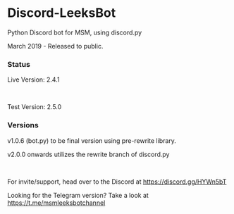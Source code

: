 # Discord-LeeksBot
Python Discord bot for MSM, using discord.py

March 2019 - Released to public. 

### Status
Live Version: 2.4.1

&nbsp;

Test Version: 2.5.0

### Versions

v1.0.6 (bot.py) to be final version using pre-rewrite library.

v2.0.0 onwards utilizes the rewrite branch of discord.py

&nbsp;

For invite/support, head over to the Discord at https://discord.gg/HYWn5bT

Looking for the Telegram version? Take a look at https://t.me/msmleeksbotchannel
